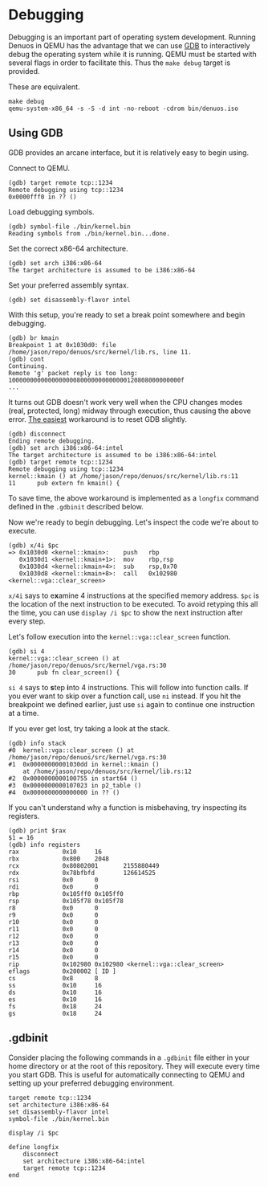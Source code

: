 Debugging
=========

Debugging is an important part of operating system development. Running Denuos
in QEMU has the advantage that we can use [GDB][] to interactively debug the
operating system while it is running. QEMU must be started with several flags
in order to facilitate this. Thus the `make debug` target is provided.

These are equivalent.
```
make debug
qemu-system-x86_64 -s -S -d int -no-reboot -cdrom bin/denuos.iso
```



Using GDB
---------

GDB provides an arcane interface, but it is relatively easy to begin using.

Connect to QEMU.
```
(gdb) target remote tcp::1234
Remote debugging using tcp::1234
0x0000fff0 in ?? ()
```

Load debugging symbols.
```
(gdb) symbol-file ./bin/kernel.bin
Reading symbols from ./bin/kernel.bin...done.
```

Set the correct x86-64 architecture.
```
(gdb) set arch i386:x86-64
The target architecture is assumed to be i386:x86-64
```

Set your preferred assembly syntax.
```
(gdb) set disassembly-flavor intel
```


With this setup, you're ready to set a break point somewhere and begin
debugging.

```
(gdb) br kmain
Breakpoint 1 at 0x1030d0: file /home/jason/repo/denuos/src/kernel/lib.rs, line 11.
(gdb) cont
Continuing.
Remote 'g' packet reply is too long: 100000000000000000080000000000000120808000000000f
...
```

It turns out GDB doesn't work very well when the CPU changes modes (real,
protected, long) midway through execution, thus causing the above error.
[The easiest][longfix] workaround is to reset GDB slightly.

```
(gdb) disconnect
Ending remote debugging.
(gdb) set arch i386:x86-64:intel
The target architecture is assumed to be i386:x86-64:intel
(gdb) target remote tcp::1234
Remote debugging using tcp::1234
kernel::kmain () at /home/jason/repo/denuos/src/kernel/lib.rs:11
11      pub extern fn kmain() {
```

To save time, the above workaround is implemented as a `longfix` command
defined in the `.gdbinit` described below.

Now we're ready to begin debugging. Let's inspect the code we're about to
execute.
```
(gdb) x/4i $pc
=> 0x1030d0 <kernel::kmain>:    push   rbp
   0x1030d1 <kernel::kmain+1>:  mov    rbp,rsp
   0x1030d4 <kernel::kmain+4>:  sub    rsp,0x70
   0x1030d8 <kernel::kmain+8>:  call   0x102980 <kernel::vga::clear_screen>
```

`x/4i` says to e<b>x</b>amine 4 instructions at the specified memory address.
`$pc` is the location of the next instruction to be executed. To avoid retyping
this all the time, you can use `display /i $pc` to show the next instruction
after every step.

Let's follow execution into the `kernel::vga::clear_screen` function.
```
(gdb) si 4
kernel::vga::clear_screen () at /home/jason/repo/denuos/src/kernel/vga.rs:30
30      pub fn clear_screen() {
```

`si 4` says to <b>s</b>tep <b>i</b>nto 4 instructions. This will follow into
function calls. If you ever want to skip over a function call, use `ni` instead.
If you hit the breakpoint we defined earlier, just use `si` again to continue
one instruction at a time.

If you ever get lost, try taking a look at the stack.
```
(gdb) info stack
#0  kernel::vga::clear_screen () at /home/jason/repo/denuos/src/kernel/vga.rs:30
#1  0x00000000001030dd in kernel::kmain ()
    at /home/jason/repo/denuos/src/kernel/lib.rs:12
#2  0x0000000000100755 in start64 ()
#3  0x0000000000107023 in p2_table ()
#4  0x0000000000000000 in ?? ()
```

If you can't understand why a function is misbehaving, try inspecting
its registers.
```
(gdb) print $rax
$1 = 16
(gdb) info registers
rax            0x10     16
rbx            0x800    2048
rcx            0x80802001       2155880449
rdx            0x78bfbfd        126614525
rsi            0x0      0
rdi            0x0      0
rbp            0x105ff0 0x105ff0
rsp            0x105f78 0x105f78
r8             0x0      0
r9             0x0      0
r10            0x0      0
r11            0x0      0
r12            0x0      0
r13            0x0      0
r14            0x0      0
r15            0x0      0
rip            0x102980 0x102980 <kernel::vga::clear_screen>
eflags         0x200002 [ ID ]
cs             0x8      8
ss             0x10     16
ds             0x10     16
es             0x10     16
fs             0x18     24
gs             0x18     24
```

.gdbinit
--------
Consider placing the following commands in a `.gdbinit` file either in your
home directory or at the root of this repository. They will execute every
time you start GDB. This is useful for automatically connecting to QEMU
and setting up your preferred debugging environment.

```
target remote tcp::1234
set architecture i386:x86-64
set disassembly-flavor intel
symbol-file ./bin/kernel.bin

display /i $pc

define longfix
    disconnect
    set architecture i386:x86-64:intel
    target remote tcp::1234
end
```

[GDB]: https://www.gnu.org/software/gdb/
[longfix]: http://wiki.osdev.org/QEMU_and_GDB_in_long_mode
